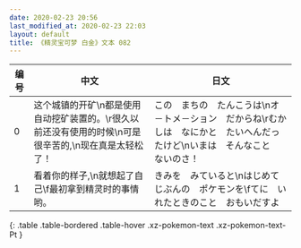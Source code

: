 ```yaml
---
date: 2020-02-23 20:56
last_modified_at: 2020-02-23 22:03
layout: default
title: 《精灵宝可梦 白金》文本 082
---
```

| 编号 | 中文 | 日文 |
| ---- | ---- | ---- |
| 0 | 这个城镇的开矿\n都是使用自动挖矿装置的。\r很久以前还没有使用的时候\n可是很辛苦的,\n现在真是太轻松了！ | この　まちの　たんこうは\nオ－トメ－ション　だからね\rむかしは　なにかと　たいへんだったけど\nいまは　そんなこと　ないのさ！ |
| 1 | 看着你的样子,\n就想起了自己\f最初拿到精灵时的事情哟。 | きみを　みていると\nはじめて　じぶんの　ポケモンを\fてに　いれたときのこと　おもいだすよ |
{: .table .table-bordered .table-hover .xz-pokemon-text .xz-pokemon-text-Pt }